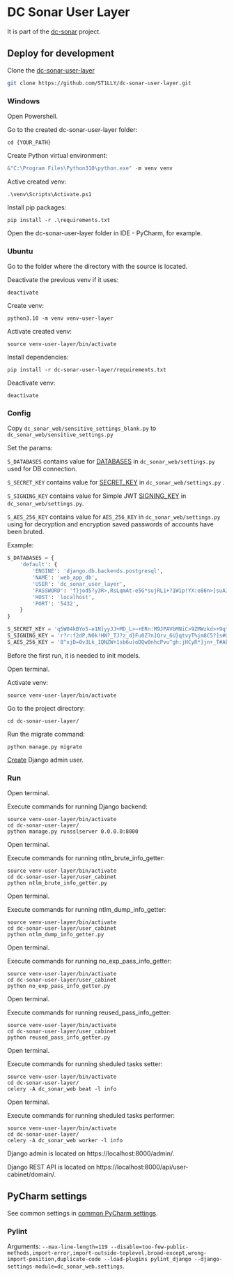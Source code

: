 # DC Sonar User Layer

It is part of the [dc-sonar](https://github.com/ST1LLY/dc-sonar) project.

## Deploy for development

Clone the [dc-sonar-user-layer](https://github.com/ST1LLY/dc-sonar-user-layer)

```bash
git clone https://github.com/ST1LLY/dc-sonar-user-layer.git
```

### Windows

Open Powershell.

Go to the created dc-sonar-user-layer folder:

```
cd {YOUR_PATH}
```

Create Python virtual environment:

```powershell
&"C:\Program Files\Python310\python.exe" -m venv venv
```

Active created venv:

```
.\venv\Scripts\Activate.ps1
```

Install pip packages:

```
pip install -r .\requirements.txt
```

Open the dc-sonar-user-layer folder in IDE - PyCharm, for example.

### Ubuntu

Go to the folder where the directory with the source is located.

Deactivate the previous venv if it uses:

```shell
deactivate
```

Create venv:

```shell
python3.10 -m venv venv-user-layer
```

Activate created venv:

```shell
source venv-user-layer/bin/activate
```

Install dependencies:

```shell
pip install -r dc-sonar-user-layer/requirements.txt
```

Deactivate venv:

```
deactivate
```

### Config

Copy `dc_sonar_web/sensitive_settings_blank.py` to `dc_sonar_web/sensitive_settings.py`

Set the params:

`S_DATABASES` contains value for [DATABASES](https://docs.djangoproject.com/en/4.0/ref/settings/#databases) in `dc_sonar_web/settings.py` used for DB connection.

`S_SECRET_KEY` contains value for [SECRET_KEY](https://docs.djangoproject.com/en/4.0/howto/deployment/checklist/#secret-key) in `dc_sonar_web/settings.py` .

`S_SIGNING_KEY` contains value for Simple JWT [SIGNING_KEY](https://django-rest-framework-simplejwt.readthedocs.io/en/latest/settings.html#signing-key)  in `dc_sonar_web/settings.py`.

`S_AES_256_KEY` contains value for `AES_256_KEY` in `dc_sonar_web/settings.py` using for decryption and  encryption saved passwords of accounts have been bruted.

Example:

```python
S_DATABASES = {
    'default': {
        'ENGINE': 'django.db.backends.postgresql',
        'NAME': 'web_app_db',
        'USER': 'dc_sonar_user_layer',
        'PASSWORD': 'f}jod5?y3R>,RsLqmAt-e5G*sujRL1+?1Wip!YX:e86n>]suA3n)V!:YqeE~*LVN',
        'HOST': 'localhost',
        'PORT': '5432',
    }
}

S_SECRET_KEY = 'q5W04kBYo5-e1N]yyJJ+MD_L>~+ERn:M9JPAVbMNiC>9ZMWzkd>+9qtsvAPdc?)F'
S_SIGNING_KEY = 'r?r:f2dP,N0k!HW?_TJ?z_d}Fu0Z?n]Qrv_6U}qtvyT%jm8C5?]s#@E2W6oKc3uc'
S_AES_256_KEY = '8^xjD=0v3Lk_1QNZW+1sb6u)oDQw0nhcPvu^gh:jHCyR*}jn+_T#Ak%*>3p_yvZe'
```

Before the first run, it is needed to init models.

Open terminal.

Activate venv:

```shell
source venv-user-layer/bin/activate
```

Go to the project directory:

```shell
cd dc-sonar-user-layer/
```

Run the migrate command:

```shell
python manage.py migrate
```

[Create](https://docs.djangoproject.com/en/1.8/intro/tutorial02/#creating-an-admin-user) Django admin user.

### Run

Open terminal.

Execute commands for running Django backend:

```
source venv-user-layer/bin/activate
cd dc-sonar-user-layer/
python manage.py runsslserver 0.0.0.0:8000
```

Open terminal.

Execute commands for running ntlm_brute_info_getter:

```
source venv-user-layer/bin/activate
cd dc-sonar-user-layer/user_cabinet
python ntlm_brute_info_getter.py
```

Open terminal.

Execute commands for running ntlm_dump_info_getter:

```
source venv-user-layer/bin/activate
cd dc-sonar-user-layer/user_cabinet
python ntlm_dump_info_getter.py
```

Open terminal.

Execute commands for running no_exp_pass_info_getter:

```
source venv-user-layer/bin/activate
cd dc-sonar-user-layer/user_cabinet
python no_exp_pass_info_getter.py
```

Open terminal.

Execute commands for running reused_pass_info_getter:

```
source venv-user-layer/bin/activate
cd dc-sonar-user-layer/user_cabinet
python reused_pass_info_getter.py
```

Open terminal.

Execute commands for running sheduled tasks setter:

```
source venv-user-layer/bin/activate
cd dc-sonar-user-layer/
celery -A dc_sonar_web beat -l info
```

Open terminal.

Execute commands for running sheduled tasks performer:

```
source venv-user-layer/bin/activate
cd dc-sonar-user-layer/
celery -A dc_sonar_web worker -l info
```

Django admin is located on https://localhost:8000/admin/.

Django REST API is located on https://localhost:8000/api/user-cabinet/domain/.

## PyCharm settings

See common settings in [common PyCharm settings](https://github.com/ST1LLY/dc-sonar#pycharm-settings).

### Pylint

Arguments: `--max-line-length=119 --disable=too-few-public-methods,import-error,import-outside-toplevel,broad-except,wrong-import-position,duplicate-code --load-plugins pylint_django --django-settings-module=dc_sonar_web.settings`.